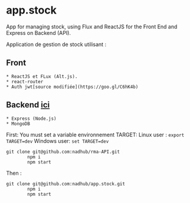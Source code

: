 # app.stock

App  for managing  stock, using Flux and ReactJS for the Front End and Express on Backend (API). 

Application de gestion de stock utilisant :  

## Front
    * ReactJS et FLux (Alt.js). 
    * react-router
    * Auth jwt[source modifiée](https://goo.gl/C6hK4b)
    
 ## Backend   [ici](https://goo.gl/WqKDSV)
    * Express (Node.js)
    * MongoDB


 First:  You must set a variable environnement TARGET: 
 Linux user : ``` export TARGET=dev ```
 Windows user: ``` set TARGET=dev ```

 ```
 git clone git@github.com:nadhub/rma-API.git 
         npm i
         npm start 
```
           
 Then :  
 ```
 git clone git@github.com:nadhub/app.stock.git
         npm i
         npm start   
```

